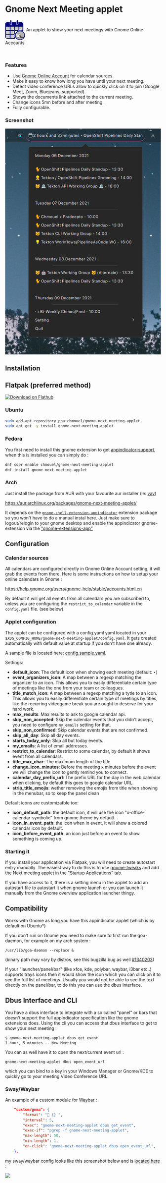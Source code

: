 # Gnome Next Meeting applet

<img src="./data/desktop/icon.svg" width=64 height=64 align=center> An applet to show your next meetings with Gnome Online Accounts

<br>

### Features

* Use [Gnome Online Account](https://linuxkamarada.com/en/2019/04/10/get-the-most-out-of-gnome-syncing-your-google-account/) for calendar sources.
* Make it easy to know how long you have until your next meeting.
* Detect video conference URLs allow to quickly click on it to join (Google Meet, Zoom, Bluejeans, supported).
* Shows the documents link attached to the current meeting.
* Change icons 5mn before and after meeting.
* Fully configurable.

### Screenshot

![Screenshot](./.github/screenshot/screenshot.png)

## Installation

## Flatpak (preferred method)

<a href='https://flathub.org/apps/details/com.chmouel.gnomeNextMeetingApplet'><img height='40' alt='Download on Flathub' src='https://flathub.org/assets/badges/flathub-badge-en.png'/></a>

### Ubuntu

```bash
sudo add-apt-repository ppa:chmouel/gnome-next-meeting-applet
sudo apt-get -y install gnome-next-meeting-applet
```

### Fedora

You first need to install this gnome extension to get [appindicator-support](https://extensions.gnome.org/extension/615/appindicator-support/), when this is installed you can simply do :

```bash
dnf copr enable chmouel/gnome-next-meeting-applet
dnf install gnome-next-meeting-applet
```

### Arch

Just install the package from AUR with your favourite aur installer (ie:
[yay](https://github.com/Jguer/yay))

<https://aur.archlinux.org/packages/gnome-next-meeting-applet/>

It depends on the
[`gnome-shell-extension-appindicator`](https://archlinux.org/packages/community/any/gnome-shell-extension-appindicator/)
extension package so you won't have to do a manual instal here. Just make sure to logout/relogin to your gnome desktop and enable the appindicator gnome-extension via the ["gnome-extensions-app"](https://ubuntuhandbook.org/index.php/2021/05/gnome-tweaks-40-no-longer-manage-extensions/)

## Configuration

### Calendar sources

All calendars are configured directly in Gnome Online Account setting, it will
grab the events from there. Here is some instructions on how to setup your
online calendars in Gnome :

<https://help.gnome.org/users/gnome-help/stable/accounts.html.en>

By default it will get all events from all calendars you are subscribed to, unless you are configuring
the `restrict_to_calendar` variable in the `config.yaml` file. (see below).

### Applet configuration

The applet can be configured with a config.yaml yaml located in your
`$XDG_CONFIG_HOME/gnome-next-meeting-applet/config.yaml`. It gets created
automatically with default value at startup if you don't have one already.

A sample file is located here: [config.sample.yaml](./config.sample.yaml).

Settings:

* **default_icon**: The default icon when showing each meeting (default: ‣)
* **event_organizers_icon**: A map between a regexp matching the organizer to an
  icon. This allows you to easily differentiate certain type of meetings like
  the one from your team or colleagues.
* **title_match_icon**: A map between a regexp matching a tytle to an icon. This
  allows you to easily differentiate certain type of meetings by titles, like
  the recurring videogame break you are ought to deserve for your hard work.
* **max_results**: Max results to ask to google calendar api.
* **skip_non_accepted**: Skip the calendar events that you didn't accept, you
  need to configure `my_emails` setting for that.
* **skip_non_confirmed**: Skip calendar events that are not confirmed.
* **skip_all_day**: Skip all day events.
* **starts_today_only**: Skip all but today events.
* **my_emails**: A list of email addresses.
* **restrict_to_calendar**: Restrict to some calendar, by default it shows event from all calendars.
* **title_max_char**: The maximum length of the title
* **change_icon_minutes**: Before the meeting x minutes before the event we will
  change the icon to gently remind you to connect.
* **calendar_day_prefix_url**: The prefix URL for the day in the web calendar when clicking, by default this goes to google calendar URL.
* **strip_title_emojis**: wether removing the emojis from title when showing in
  the menubar, so to keep the panel clean


Default icons are customizatble too:

* **icon_default_path**: the default icon, it will use the icon
                   "x-office-calendar-symbolic" from gnome theme by default.
* **icon_in_event_path**: the icon when in event, it will show a colored calendar
                    icon by default.
* **icon_before_event_path**: an icon just before an event to show something is
coming up.

### Starting it

If you install your application via Flatpak, you will need to create autostart entry manually. The easiest way to do this is to use [gnome-tweaks](https://gitlab.gnome.org/GNOME/gnome-tweaks) and add the Next meeting applet in the "Startup Applications" tab.

If you have access to it, there is a setting menu in the applet to add an autostart file to autostart it when gnome launch or you can launch it manually from the Gnome overview application launcher thingy.

## Compatibility

Works with Gnome as long you have this appindicator applet (which is by default on Ubuntu*)

If you don't run on Gnome you need to make sure to first run the goa-daemon, for example on my arch system :

```shell
/usr/lib/goa-daemon --replace &
```

(binary path may vary by distros, see this bugzilla bug as well [#1340203](https://bugzilla.redhat.com/show_bug.cgi?id=1340203))

If your "launcher/panel/bar" (like xfce, kde, polybar, waybar, i3bar etc..) supports trays icons then
it would show the icon which you can click on it to see the full list of meetings. Usually you would not
be able to see the text directly on the panel/bar, to do this you can use the dbus interface.

## Dbus Interface and CLI

You have a dbus interface to integrate with a so called "panel" or bars that doesn't support the full appindicator specification like the gnome extensions does. Using the cli you can access that dbus interface to get to show your next meeting :

```shell
$ gnome-next-meeting-applet dbus get_event
1 hour, 5 minutes -- New Meeting
```

You can as well have it to open the next/current event url :

```shell
gnome-next-meeting-applet dbus open_event_url
```

which you can bind to a key in your Windows Manager or Gnome/KDE to quickly go to your meeting Video Conference URL.

### Sway/Waybar

An example of a custom module for [Waybar](https://github.com/Alexays/Waybar) :

```json
    "custom/gnma": {
        "format": " {} ",
        "interval": 5,
        "exec": "gnome-next-meeting-applet dbus get_event",
        "exec-if": "pgrep -f gnome-next-meeting-applet",
        "max-length": 50,
        "min-length": 1,
        "on-click": "gnome-next-meeting-applet dbus open_event_url",
    },
```

my sway/waybar config looks like this screenshot below and is [located here](https://github.com/chmouel/rc-config/blob/main/waybar/config) :

<meta http-equiv="content-type" content="text/html; charset=utf-8"><img src="https://i.imgur.com/wwXY2C8.png" style="max-height: 216.365px; min-height: 216.365px; max-width: 1874.8px;">

there is more room to improvements here to integrate with other "bars".

### Credits

* This package was created with [`Cookiecutter`](https://github.com/audreyr/cookiecutter-pypackage) and the
[`audreyr/cookiecutter-pypackage`](https://github.com/audreyr/cookiecutter-pypackage) project template.
* Originally inspired from the [gnome next
  meeting](https://github.com/tjwells47/gnome-next-meeting) argos based
  extension.
* Used for a while the OSX application gnome-next-meeting
  <https://apps.apple.com/us/app/next-meeting/id1017470484?mt=12> and missed it on
  Linux.
* Originally used code from [@GabLeRoux](https://github.com/gableroux) for evolution calendar integration - <https://askubuntu.com/a/1371087>
* Used code from cinnamon calendar server code <https://github.com/linuxmint/cinnamon/blob/fc57426d44c0f5a31fe29f268a15e9928e8b6a14/calendar-server/cinnamon-calendar-server.py> and adapted from gnome-shell calendar-server <https://gitlab.gnome.org/GNOME/gnome-shell/-/tree/main/src/calendar-server>

## License

[MIT](LICENSE.md) © [Chmouel Boudjnah](https://github.com/chmouel)
